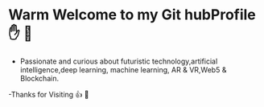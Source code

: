 # Warm Welcome to my Git hubProfile ✋ 🙏

 * Passionate and curious  about   futuristic technology,artificial intelligence,deep learning, machine learning, AR & VR,Web5 & Blockchain.
 




 -Thanks for Visiting 👍 🙏 
